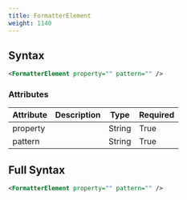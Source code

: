 ```yaml
---
title: FormatterElement
weight: 1140
---
```

## Syntax
```xml
<FormatterElement property="" pattern="" />
```
### Attributes
| Attribute | Description | Type | Required |
| --------- | ----------- | ---- | -------- |
| property |  | String | True |
| pattern |  | String | True |

## Full Syntax
```xml
<FormatterElement property="" pattern="" />
```
